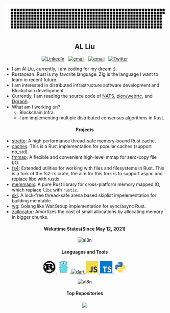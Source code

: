 <div align="center">

<img src='art.svg' />

## **AL Liu**

<p align="center">

[<img src="https://img.shields.io/badge/Linkedin-%230077B5.svg?&style=for-the-badge&logo=linkedin&logoColor=white" height="22" alt="LinkedIn">][linkedin]&nbsp;&nbsp;
[<img src="https://img.shields.io/badge/Gmail-c14438.svg?&style=for-the-badge&logo=gmail&logoColor=white" alt="email" height="22">][email]&nbsp;&nbsp;
[<img src="https://img.shields.io/badge/Reddit-fc8d62.svg?&style=for-the-badge&logo=reddit&logoColor=white" alt="email" height="22">][reddit]&nbsp;&nbsp;
[<img src="https://img.shields.io/badge/twitter-%231DA1F2.svg?&style=for-the-badge&logo=twitter&logoColor=white" alt="Twitter" height = "22">][twitter]


</p>
</div>



- I am Al Liu, currently, I am coding for my dream :).
- Rustacean. Rust is my favorite language. Zig is the language I want to learn in recent future.
- I am interested in distributed infrastructure software development and Blockchain development.
- Currently, I am reading the source code of [NATS](https://github.com/nats-io/nats-server), [pion/webrtc](https://github.com/pion/webrtc), and [Dgraph](https://github.com/dgraph/dgraph). 
- What am I working on?
  - Blockchain Infra.
  - I am implementing multiple distributed consensus algorithms in Rust.
  
<!-- - **I am looking for a remote internship or part-time job (blockchain, distributed infrastructure software, cloud computing).**
- **I am also looking for a research opportunity and want to research distributed system/storage/algorithms or blockchain.** -->

<h4 align="center">Projects</h4>

- [stretto](https://github.com/al8n/stretto): A high performance thread-safe memory-bound Rust cache.
- [caches](https://github.com/al8n/caches-rs): This is a Rust implementation for popular caches (support no_std).
- [fmmap](https://github.com/al8n/fmmap): A flexible and convenient high-level mmap for zero-copy file I/O.
- [fs4](https://github.com/al8n/fs4-rs): Extended utilities for working with files and filesystems in Rust. This is a fork of the fs2-rs crate, the aim for this fork is to support async and replace libc with rustix.
- [memmapix](https://github.com/al8n/memmapix): A pure Rust library for cross-platform memory mapped IO, which replace `libc` with `rustix`.
- [skl](https://github.com/al8n/skl-rs): A lock-free thread-safe arena based skiplist impelementation for building memtable. 
- [wg](https://github.com/al8n/wg): Golang like WaitGroup implementation for sync/async Rust.
- [zallocator](https://github.com/al8n/zallocator): Amortizes the cost of small allocations by allocating memory in bigger chunks.

<h4 align="center">Wekatime States(Since May 12, 2021)</h4>
<div>
<p align = "center"><img src="https://github-readme-stats.vercel.app/api/wakatime?username=Al_Liu&langs_count=4&show_icons=true&locale=en&theme=nord&layout=compact&hide_title=true&hide_border=true" alt="al8n" /></p>
</div>


<h4 align="center">Languages and Tools</h4>

<p align="center"> 
<a href="https://www.rust-lang.org" target="_blank"> <img src="https://raw.githubusercontent.com/devicons/devicon/master/icons/rust/rust-plain.svg" alt="rust" width="40" height="40"/> </a> <a href="https://golang.org" target="_blank"> <img src="https://raw.githubusercontent.com/devicons/devicon/master/icons/go/go-original.svg" alt="go" width="40" height="40"/> </a> <a href="https://dart.dev" target="_blank"> <img src="https://www.vectorlogo.zone/logos/dartlang/dartlang-icon.svg" alt="dart" width="40" height="40"/> </a> <a href="https://developer.mozilla.org/en-US/docs/Web/JavaScript" target="_blank"> <img src="https://raw.githubusercontent.com/devicons/devicon/master/icons/javascript/javascript-original.svg" alt="javascript" width="40" height="40"/> </a> <a href="https://www.typescriptlang.org/" target="_blank"> <img src="https://raw.githubusercontent.com/devicons/devicon/master/icons/typescript/typescript-original.svg" alt="typescript" width="40" height="40"/> </a> <a href="https://www.python.org" target="_blank"> <img src="https://raw.githubusercontent.com/devicons/devicon/master/icons/python/python-original.svg" alt="python" width="40" height="40"/> </a> 
</p>
<p align = "center"><img src="https://github-readme-stats.vercel.app/api/top-langs?username=al8n&show_icons=true&locale=en&langs_count=3&theme=nord&hide_border=true" alt="al8n" /></p>

<h4 align="center">Top Repositories</h4>
<p align = "center">
<a href="https://github.com/al8n/stretto">
  <img align="center" src="https://github-readme-stats.vercel.app/api/pin/?username=al8n&repo=stretto&theme=nord&hide_border=true" />
</a>
</p>

<!-- ![al8n snake gif](https://github.com/al8n/al8n/blob/output/github-contribution-grid-snake.svg) -->

[email]: mailto:scygliu1@gmail.com
[linkedin]: https://www.linkedin.com/in/%E5%86%A0%E5%BB%B6-%E5%88%98-0011a121a/
[twitter]: https://twitter.com/al8n9434
[reddit]: https://www.reddit.com/user/Al_Liu
